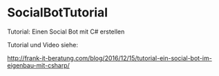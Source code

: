 # SocialBotTutorial
Tutorial: Einen Social Bot mit C# erstellen

Tutorial und Video siehe:

http://frank-it-beratung.com/blog/2016/12/15/tutorial-ein-social-bot-im-eigenbau-mit-csharp/

